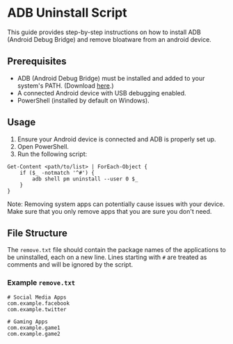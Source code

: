 # ADB Uninstall Script

This guide provides step-by-step instructions on how to install ADB (Android Debug Bridge) and remove bloatware from an android device.

## Prerequisites

- ADB (Android Debug Bridge) must be installed and added to your system's PATH. (Download [here](https://developer.android.com/studio/releases/platform-tools).)
- A connected Android device with USB debugging enabled.
- PowerShell (installed by default on Windows).

## Usage

1. Ensure your Android device is connected and ADB is properly set up. 
2. Open PowerShell.
3. Run the following script:
```
Get-Content <path/to/list> | ForEach-Object {
    if ($_ -notmatch '^#') {
        adb shell pm uninstall --user 0 $_
    }
}
```
Note: Removing system apps can potentially cause issues with your device. Make sure that you only remove apps that you are sure you don't need.

## File Structure

The `remove.txt` file should contain the package names of the applications to be uninstalled, each on a new line. Lines starting with `#` are treated as comments and will be ignored by the script.

### Example `remove.txt`

```plaintext
# Social Media Apps
com.example.facebook
com.example.twitter

# Gaming Apps
com.example.game1
com.example.game2

